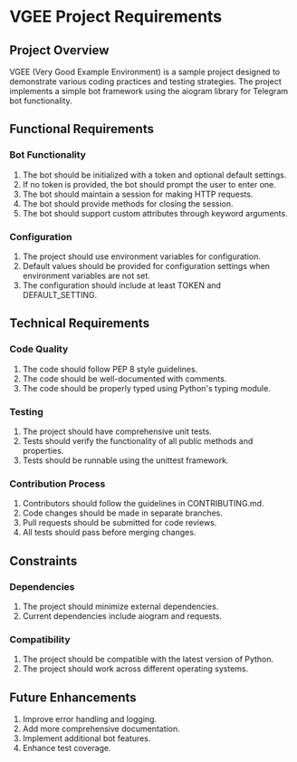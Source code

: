 # VGEE Project Requirements

## Project Overview

VGEE (Very Good Example Environment) is a sample project designed to demonstrate various coding practices and testing strategies. The project implements a simple bot framework using the aiogram library for Telegram bot functionality.

## Functional Requirements

### Bot Functionality

1. The bot should be initialized with a token and optional default settings.
2. If no token is provided, the bot should prompt the user to enter one.
3. The bot should maintain a session for making HTTP requests.
4. The bot should provide methods for closing the session.
5. The bot should support custom attributes through keyword arguments.

### Configuration

1. The project should use environment variables for configuration.
2. Default values should be provided for configuration settings when environment variables are not set.
3. The configuration should include at least TOKEN and DEFAULT_SETTING.

## Technical Requirements

### Code Quality

1. The code should follow PEP 8 style guidelines.
2. The code should be well-documented with comments.
3. The code should be properly typed using Python's typing module.

### Testing

1. The project should have comprehensive unit tests.
2. Tests should verify the functionality of all public methods and properties.
3. Tests should be runnable using the unittest framework.

### Contribution Process

1. Contributors should follow the guidelines in CONTRIBUTING.md.
2. Code changes should be made in separate branches.
3. Pull requests should be submitted for code reviews.
4. All tests should pass before merging changes.

## Constraints

### Dependencies

1. The project should minimize external dependencies.
2. Current dependencies include aiogram and requests.

### Compatibility

1. The project should be compatible with the latest version of Python.
2. The project should work across different operating systems.

## Future Enhancements

1. Improve error handling and logging.
2. Add more comprehensive documentation.
3. Implement additional bot features.
4. Enhance test coverage.
